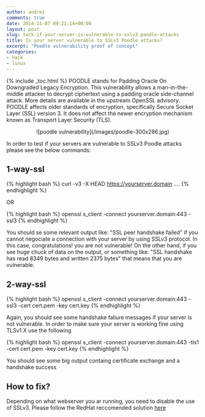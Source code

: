 ```yaml
---
author: andrei
comments: true
date: 2014-11-07 09:21:14+00:00
layout: post
slug: teck-if-your-server-is-vulnerable-to-sslv3-poodle-attacks
title: Is your server vulnerable to SSLv3 Poodle attacks?
excerpt: "Poodle vulnerability proof of concept"
categories:
- hack
- linux
---
```


{% include _toc.html %}
POODLE stands for Padding Oracle On Downgraded Legacy Encryption. This vulnerability allows a man-in-the-middle attacker to decrypt ciphertext using a padding oracle side-channel attack. More details are available in the upstream OpenSSL advisory.
POODLE affects older standards of encryption, specifically Secure Socket Layer (SSL) version 3. It does not affect the newer encryption mechanism known as Transport Layer Security (TLS).

<div style="text-align:center" markdown="1">
![poodle vulnerability](/images/poodle-300x286.jpg)
</div>


In order to test if your servers are vulnerable to SSLv3 Poodle attacks please see the below commands:


## 1-way-ssl


{% highlight bash %}
curl -v3 -X HEAD https://yourserver.domain
....
{% endhighlight %}

OR

{% highlight bash %}
openssl s_client -connect yourserver.domain:443 -ssl3
{% endhighlight %}


You should se some relevant output like: "SSL peer handshake failed" if you cannot negociate a connection with your server by using SSLv3 protocol. In this case, congratulations! you are not vulnerable!
On the other hand, if you see huge chuck of data on the output, or something like: "SSL handshake has read 8349 bytes and written 2375 bytes" that means that you are vulnerable.


## 2-way-ssl


{% highlight bash %}
openssl s_client -connect yourserver.domain:443 -ssl3 -cert cert.pem -key cert.key
{% endhighlight %}

Again, you should see some handshake faliure messages if your server is not vulnerable. In order to make sure your server is working fine using TLSv1.X use the following

{% highlight bash %}
openssl s_client -connect yourserver.domain:443 -tls1 -cert cert.pem -key cert.key
{% endhighlight %}

You should see some big output containg certificate exchange and a handshake success



## How to fix?


Depending on what webserver you ar running, you need to disable the use of SSLv3.
Please follow the RedHat reccomended solution [here](https://access.redhat.com/solutions/1232233)
